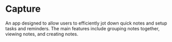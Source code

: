 # Capture

An app designed to allow users to efficiently jot down quick notes and setup tasks and reminders.
The main features include grouping notes together, viewing notes, and creating notes.
